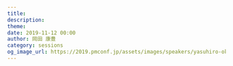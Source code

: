 ```yaml
---
title: 
description: 
theme: 
date: 2019-11-12 00:00
author: 岡田 康豊
category: sessions
og_image_url: https://2019.pmconf.jp/assets/images/speakers/yasuhiro-okada.jpg
---
```


